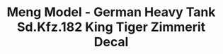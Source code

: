 ---
layout: product
title: "Meng Model - German Heavy Tank Sd.Kfz.182 King Tiger Zimmerit Decal"
price: "TBA" 
desc: "N/A"
img_path: "/assets/img/MM-SPS-039.jpg"
brand: "N/A"
available: false
special_offer: false
new: false
soon: false
cat: "010000"
subcat: "011000"
subsubcat: "0N/A"
sifra: "MM-SPS-039"
---
